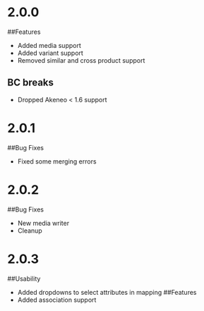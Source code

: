 # 2.0.0
##Features
- Added media support
- Added variant support 
- Removed similar and cross product support
## BC breaks
- Dropped Akeneo < 1.6 support

# 2.0.1
##Bug Fixes
- Fixed some merging errors

# 2.0.2
##Bug Fixes
- New media writer
- Cleanup

# 2.0.3
##Usability
- Added dropdowns to select attributes in mapping
##Features
- Added association support